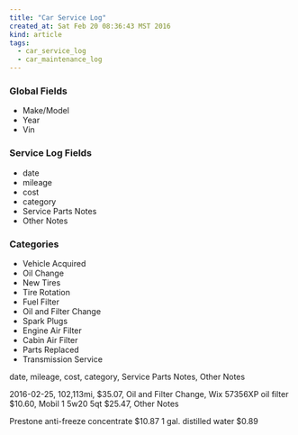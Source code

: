 ```yaml
---
title: "Car Service Log"
created_at: Sat Feb 20 08:36:43 MST 2016
kind: article
tags:
  - car_service_log
  - car_maintenance_log
---
```


### Global Fields

<ul>
  <li>Make/Model</li>
  <li>Year</li>
  <li>Vin</li>
</ul>

### Service Log Fields

<ul>
  <li>date</li>
  <li>mileage</li>
  <li>cost</li>
  <li>category</li>
  <li>Service Parts Notes</li>
  <li>Other Notes</li>
</ul>

### Categories

<ul>
  <li>Vehicle Acquired</li>
  <li>Oil Change</li>
  <li>New Tires</li>
  <li>Tire Rotation</li>
  <li>Fuel Filter</li>
  <li>Oil and Filter Change</li>
  <li>Spark Plugs</li>
  <li>Engine Air Filter</li>
  <li>Cabin Air Filter</li>
  <li>Parts Replaced</li>
  <li>Transmission Service</li>
</ul>

date, mileage, cost, category, Service Parts Notes, Other Notes

2016-02-25, 102,113mi, $35.07, Oil and Filter Change, Wix 57356XP oil filter $10.60, Mobil 1 5w20 5qt $25.47, Other Notes


Prestone anti-freeze concentrate $10.87
1 gal. distilled water $0.89

<!--
html boilerplate
<a href="" target="_blank"></a>
<img src="" width="400px">
-->
